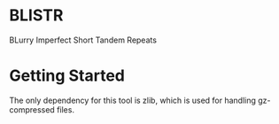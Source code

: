 # BLISTR
BLurry Imperfect Short Tandem Repeats

# Getting Started  
The only dependency for this tool is zlib, which is used for handling gz-compressed files.  
